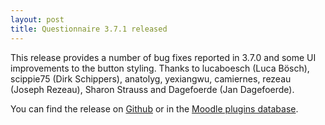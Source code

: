 ```yaml
---
layout: post
title: Questionnaire 3.7.1 released
---
```

This release provides a number of bug fixes reported in 3.7.0 and some UI improvements to the button styling.
Thanks to lucaboesch (Luca Bösch), scippie75 (Dirk Schippers), anatolyg, yexiangwu, camiernes,
rezeau (Joseph Rezeau), Sharon Strauss and Dagefoerde (Jan Dagefoerde).

You can find the release on [Github](https://github.com/PoetOS/moodle-mod_questionnaire/tree/3.7.1) or in the [Moodle
plugins database](https://moodle.org/plugins/pluginversion.php?id=20522).
